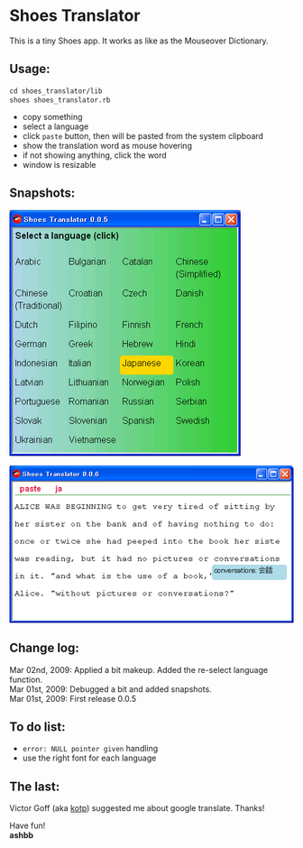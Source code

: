 Shoes Translator
================

This is a tiny Shoes app. It works as like as the Mouseover Dictionary.

Usage:
------
	cd shoes_translator/lib
	shoes shoes_translator.rb

- copy something
- select a language
- click `paste` button, then will be pasted from the system clipboard
- show the translation word as mouse hovering
- if not showing anything, click the word
- window is resizable

Snapshots:
----------
![shoes_translator_snapshot1.png](http://github.com/ashbb/shoes_translator/raw/master/imgs/shoes_translator_snapshot1.png)

![shoes_translator_snapshot3.png](http://github.com/ashbb/shoes_translator/raw/master/imgs/shoes_translator_snapshot3.png)


Change log:
-----------
Mar 02nd, 2009: Applied a bit makeup. Added the re-select language function.<br>
Mar 01st, 2009: Debugged a bit and added snapshots. <br>
Mar 01st, 2009: First release 0.0.5

To do list:
-----------
- `error: NULL pointer given` handling
- use the right font for each language

The last:
---------
Victor Goff (aka [kotp](http://github.com/kotp/)) suggested me about google translate. Thanks!

Have fun! <br>
**ashbb**